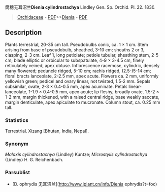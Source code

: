 筒穗无耳沼兰**Dienia cylindrostachya** Lindley Gen. Sp. Orchid. Pl. 22. 1830.

> [Orchidaceae](http://www.iplant.cn/info/Orchidaceae?t=foc) - [PDF](http://www.iplant.cn/foc/pdf/Orchidaceae.pdf)>>[Dienia](http://www.iplant.cn/info/Dienia?t=foc) - [PDF](http://www.iplant.cn/foc/pdf/Dienia.pdf)

## Description

Plants terrestrial, 20-35 cm tall. Pseudobulbs conic, ca. 1 × 1 cm. Stem arising from base of pseudobulb, sheathed, 3-10 cm; sheaths 2 or 3, clasping, 2-3 cm. Leaf 1, long petiolate; petiole tubular, sheathing stem, 2-5 cm; blade elliptic or orbicular to subspatulate, 4-9 × 3-4.5 cm, finely reticulately veined, apex obtuse. Inflorescence racemose, cylindric, densely many flowered; peduncle ridged, 5-10 cm; rachis ridged, (2.5-)5-14 cm; floral bracts lanceolate, 2-2.5 mm, apex acute. Flowers ca. 2 mm, uniformly yellowish green; pedicel and ovary linear, not twisted, 1.5-2 mm. Sepals subsimilar, ovate, 2-3 × 0.4-0.5 mm, apex acuminate. Petals linear-lanceolate, 1-1.9 × 0.4-0.5 mm, apex acute; lip fleshy, broadly ovate, 1.5-2 × 1-2 mm, margin thickened, with a raised central ridge, base weakly saccate, margin denticulate, apex apiculate to mucronate. Column stout, ca. 0.25 mm tall.

### Statistics
Terrestrial. Xizang [Bhutan, India, Nepal].

### Synonym
*Malaxis cylindrostachya* (Lindley) Kuntze; *Microstylis cylindrostachya* (Lindley) H. G. Reichenbach.



### Parsublist

* [D.  ophrydis  无耳沼兰](http://www.iplant.cn/info/Dienia ophrydis?t=foc)
